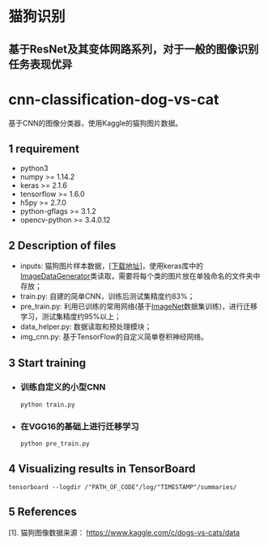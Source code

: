 # 猫狗识别
## 基于ResNet及其变体网路系列，对于一般的图像识别任务表现优异

# cnn-classification-dog-vs-cat
基于CNN的图像分类器，使用Kaggle的猫狗图片数据。

## 1 requirement
- python3
- numpy >= 1.14.2
- keras >= 2.1.6
- tensorflow >= 1.6.0
- h5py >= 2.7.0
- python-gflags >= 3.1.2
- opencv-python >= 3.4.0.12

## 2 Description of files
- inputs: 猫狗图片样本数据，[[下载地址]](https://www.kaggle.com/c/dogs-vs-cats/data)，使用keras库中的[ImageDataGenerator](https://keras.io/preprocessing/image/)类读取，需要将每个类的图片放在单独命名的文件夹中存放；
- train.py: 自建的简单CNN，训练后测试集精度约83%；
- pre_train.py: 利用已训练的常用网络(基于[ImageNet](http://www.image-net.org/)数据集训练)，进行迁移学习，测试集精度约95%以上；
- data_helper.py: 数据读取和预处理模块；
- img_cnn.py: 基于TensorFlow的自定义简单卷积神经网络。

## 3 Start training
- ### 训练自定义的小型CNN
    ```shell
    python train.py
    ```
- ### 在VGG16的基础上进行迁移学习
    ```shell
    python pre_train.py
    ```

## 4 Visualizing results in TensorBoard
```shell
tensorboard --logdir /"PATH_OF_CODE"/log/"TIMESTAMP"/summaries/
```

## 5 References
[1]. 猫狗图像数据来源：
https://www.kaggle.com/c/dogs-vs-cats/data
